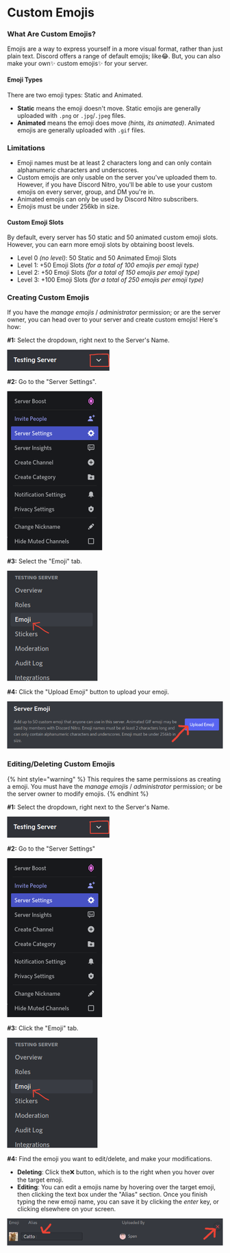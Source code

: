 # Custom Emojis

### What Are Custom Emojis?

Emojis are a way to express yourself in a more visual format, rather than just plain text. Discord offers a range of default emojis; like😂. But, you can also make your own✨ custom emojis✨ for your server.

#### Emoji Types

There are two emoji types: Static and Animated.

* **Static** means the emoji doesn't move. Static emojis are generally uploaded with `.png` or `.jpg`/`.jpeg` files.
* **Animated** means the emoji does move _\(hints, its animated\)_. Animated emojis are generally uploaded with `.gif` files.

### Limitations

* Emoji names must be at least 2 characters long and can only contain alphanumeric characters and underscores.
* Custom emojis are only usable on the server you've uploaded them to. However, if you have Discord Nitro, you'll be able to use your custom emojis on every server, group, and DM you're in.
* Animated emojis can only be used by Discord Nitro subscribers.
* Emojis must be under 256kb in size.

#### Custom Emoji Slots

By default, every server has 50 static and 50 animated custom emoji slots. However, you can earn more emoji slots by obtaining boost levels.

* Level 0 _\(no level\)_: 50 Static and 50 Animated Emoji Slots
* Level 1: +50 Emoji Slots _\(for a total of 100 emojis per emoji type\)_
* Level 2: +50 Emoji Slots _\(for a total of 150 emojis per emoji type\)_
* Level 3: +100 Emoji Slots _\(for a total of 250 emojis per emoji type\)_

### Creating Custom Emojis

If you have the _manage emojis_ / _administrator_ permission; or are the server owner, you can head over to your server and create custom emojis! Here's how:

**\#1:** Select the dropdown, right next to the Server's Name.

![](../.gitbook/assets/image%20%288%29%20%281%29.png)

**\#2:** Go to the "Server Settings".

![](../.gitbook/assets/image%20%287%29.png)

**\#3:** Select the "Emoji" tab.

![](../.gitbook/assets/image%20%286%29%20%281%29.png)

**\#4:** Click the "Upload Emoji" button to upload your emoji.

![](../.gitbook/assets/image%20%2811%29.png)

### Editing/Deleting Custom Emojis

{% hint style="warning" %}
This requires the same permissions as creating a emoji. You must have the _manage emojis_ / _administrator_ permission; or be the server owner to modify emojis. 
{% endhint %}

**\#1:** Select the dropdown, right next to the Server's Name.

![](../.gitbook/assets/image%20%288%29.png)

**\#2:** Go to the "Server Settings"

![](../.gitbook/assets/image%20%287%29%20%282%29.png)

**\#3:** Click the "Emoji" tab.

![](../.gitbook/assets/image%20%286%29.png)

**\#4:** Find the emoji you want to edit/delete, and make your modifications.

* **Deleting**: Click the❌ button, which is to the right when you hover over the target emoji.
* **Editing**: You can edit a emojis name by hovering over the target emoji, then clicking the text box under the "Alias" section. Once you finish typing the new emoji name, you can save it by clicking the _enter_ key, or clicking elsewhere on your screen.

![](../.gitbook/assets/image%20%285%29.png)

